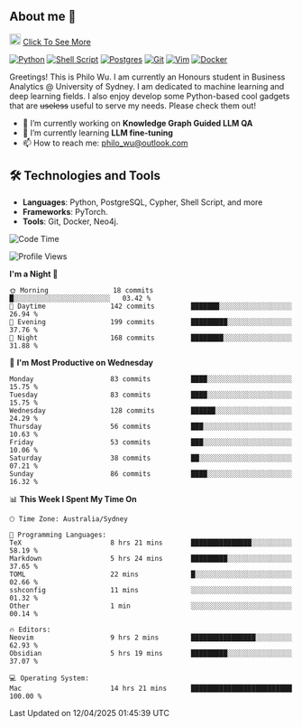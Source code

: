 ## About me 🤗

<a href="#"><img src="https://media.giphy.com/media/hvRJCLFzcasrR4ia7z/giphy.gif" width="20px" height="20px"></a> [Click To See More](https://codeboyphilo.github.io)

[![Python](https://img.shields.io/badge/python-3670A0?style=for-the-badge&logo=python&logoColor=ffdd54)](#)
[![Shell Script](https://img.shields.io/badge/shell_script-%23121011.svg?style=for-the-badge&logo=gnu-bash&logoColor=white)](#)
[![Postgres](https://img.shields.io/badge/postgres-%23316192.svg?style=for-the-badge&logo=postgresql&logoColor=white)](#)
[![Git](https://img.shields.io/badge/git-%23F05033.svg?style=for-the-badge&logo=git&logoColor=white)](#)
[![Vim](https://img.shields.io/badge/VIM-%2311AB00.svg?style=for-the-badge&logo=vim&logoColor=white)](#)
[![Docker](https://img.shields.io/badge/docker-%230db7ed.svg?style=for-the-badge&logo=docker&logoColor=white)](#)

Greetings! This is Philo Wu. I am currently an Honours student in Business Analytics \@ University of Sydney. I am dedicated to machine learning and deep learning fields. I also enjoy develop some Python-based cool gadgets that are ~~useless~~ useful to serve my needs. Please check them out!

- 🔭 I’m currently working on **Knowledge Graph Guided LLM QA**
- 🌱 I’m currently learning **LLM fine-tuning**
- 📫 How to reach me: philo_wu@outlook.com

## 🛠 Technologies and Tools
- **Languages**: Python, PostgreSQL, Cypher, Shell Script, and more
- **Frameworks**: PyTorch.
- **Tools**: Git, Docker, Neo4j.

<!--START_SECTION:waka-->
![Code Time](http://img.shields.io/badge/Code%20Time-743%20hrs%2037%20mins-blue)

![Profile Views](http://img.shields.io/badge/Profile%20Views-3-blue)

**I'm a Night 🦉** 

```text
🌞 Morning                18 commits          █░░░░░░░░░░░░░░░░░░░░░░░░   03.42 % 
🌆 Daytime                142 commits         ███████░░░░░░░░░░░░░░░░░░   26.94 % 
🌃 Evening                199 commits         █████████░░░░░░░░░░░░░░░░   37.76 % 
🌙 Night                  168 commits         ████████░░░░░░░░░░░░░░░░░   31.88 % 
```
📅 **I'm Most Productive on Wednesday** 

```text
Monday                   83 commits          ████░░░░░░░░░░░░░░░░░░░░░   15.75 % 
Tuesday                  83 commits          ████░░░░░░░░░░░░░░░░░░░░░   15.75 % 
Wednesday                128 commits         ██████░░░░░░░░░░░░░░░░░░░   24.29 % 
Thursday                 56 commits          ███░░░░░░░░░░░░░░░░░░░░░░   10.63 % 
Friday                   53 commits          ███░░░░░░░░░░░░░░░░░░░░░░   10.06 % 
Saturday                 38 commits          ██░░░░░░░░░░░░░░░░░░░░░░░   07.21 % 
Sunday                   86 commits          ████░░░░░░░░░░░░░░░░░░░░░   16.32 % 
```


📊 **This Week I Spent My Time On** 

```text
🕑︎ Time Zone: Australia/Sydney

💬 Programming Languages: 
TeX                      8 hrs 21 mins       ███████████████░░░░░░░░░░   58.19 % 
Markdown                 5 hrs 24 mins       █████████░░░░░░░░░░░░░░░░   37.65 % 
TOML                     22 mins             █░░░░░░░░░░░░░░░░░░░░░░░░   02.66 % 
sshconfig                11 mins             ░░░░░░░░░░░░░░░░░░░░░░░░░   01.32 % 
Other                    1 min               ░░░░░░░░░░░░░░░░░░░░░░░░░   00.14 % 

🔥 Editors: 
Neovim                   9 hrs 2 mins        ████████████████░░░░░░░░░   62.93 % 
Obsidian                 5 hrs 19 mins       █████████░░░░░░░░░░░░░░░░   37.07 % 

💻 Operating System: 
Mac                      14 hrs 21 mins      █████████████████████████   100.00 % 
```


 Last Updated on 12/04/2025 01:45:39 UTC
<!--END_SECTION:waka-->
